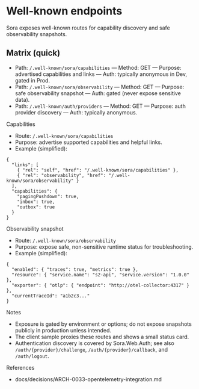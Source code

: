 # Well-known endpoints

Sora exposes well-known routes for capability discovery and safe observability snapshots.

## Matrix (quick)
- Path: `/.well-known/sora/capabilities` — Method: GET — Purpose: advertised capabilities and links — Auth: typically anonymous in Dev, gated in Prod.
- Path: `/.well-known/sora/observability` — Method: GET — Purpose: safe observability snapshot — Auth: gated (never expose sensitive data).
- Path: `/.well-known/auth/providers` — Method: GET — Purpose: auth provider discovery — Auth: typically anonymous.

Capabilities
- Route: `/.well-known/sora/capabilities`
- Purpose: advertise supported capabilities and helpful links.
- Example (simplified):
```
{
  "links": [
    { "rel": "self", "href": "/.well-known/sora/capabilities" },
    { "rel": "observability", "href": "/.well-known/sora/observability" }
  ],
  "capabilities": {
    "pagingPushdown": true,
    "inbox": true,
    "outbox": true
  }
}
```

Observability snapshot
- Route: `/.well-known/sora/observability`
- Purpose: expose safe, non-sensitive runtime status for troubleshooting.
- Example (simplified):
```
{
  "enabled": { "traces": true, "metrics": true },
  "resource": { "service.name": "s2-api", "service.version": "1.0.0" },
  "exporter": { "otlp": { "endpoint": "http://otel-collector:4317" } },
  "currentTraceId": "a1b2c3..."
}
```

Notes
- Exposure is gated by environment or options; do not expose snapshots publicly in production unless intended.
- The client sample proxies these routes and shows a small status card.
- Authentication discovery is covered by Sora.Web.Auth; see also `/auth/{provider}/challenge`, `/auth/{provider}/callback`, and `/auth/logout`.

References
- docs/decisions/ARCH-0033-opentelemetry-integration.md
